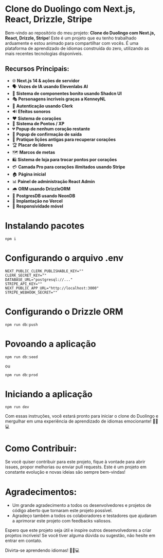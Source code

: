# Clone do Duolingo com Next.js, React, Drizzle, Stripe

Bem-vindo ao repositório do meu projeto: **Clone do Duolingo com Next.js, React, Drizzle, Stripe**! Este é um projeto que eu tenho trabalhado arduamente e estou animado para compartilhar com vocês. É uma plataforma de aprendizado de idiomas construída do zero, utilizando as mais recentes tecnologias disponíveis.

## Recursos Principais:

- 🌐 **Next.js 14 & ações de servidor**
- 🗣 **Vozes de IA usando Elevenlabs AI**
- 🎨 **Sistema de componentes bonito usando Shadcn UI**
- 🎭 **Personagens incríveis graças a KenneyNL**
- 🔐 **Autenticação usando Clerk**
- 🔊 **Efeitos sonoros**
- ❤️ **Sistema de corações**
- 🌟 **Sistema de Pontos / XP**
- 💔 **Popup de nenhum coração restante**
- 🚪 **Popup de confirmação de saída**
- 🔄 **Pratique lições antigas para recuperar corações**
- 🏆 **Placar de líderes**
- 🗺 **Marcos de metas**
- 🛍 **Sistema de loja para trocar pontos por corações**
- 💳 **Camada Pro para corações ilimitados usando Stripe**
- 🏠 **Página inicial**
- 📊 **Painel de administração React Admin**
- 🌧 **ORM usando DrizzleORM**
- 💾 **PostgresDB usando NeonDB**
- 🚀 **Implantação no Vercel**
- 📱 **Responsividade móvel**

# Instalando pacotes

```
npm i
```


# Configurando o arquivo .env

```
NEXT_PUBLIC_CLERK_PUBLISHABLE_KEY=""
CLERK_SECRET_KEY=""
DATABASE_URL="postgresql://..."
STRIPE_API_KEY=""
NEXT_PUBLIC_APP_URL="http://localhost:3000"
STRIPE_WEBHOOK_SECRET=""
```


# Configurando o Drizzle ORM

```npm run db:push```

# Povoando a aplicação

```
npm run db:seed
```

ou


```
npm run db:prod
```


# Iniciando a aplicação


```
npm run dev

```

Com essas instruções, você estará pronto para iniciar o clone do Duolingo e mergulhar em uma experiência de aprendizado de idiomas emocionante! 🚀🎨💻


# Como Contribuir:


Se você quiser contribuir para este projeto, fique à vontade para abrir issues, propor melhorias ou enviar pull requests. Este é um projeto em constante evolução e novas ideias são sempre bem-vindas!


# Agradecimentos:

- Um grande agradecimento a todos os desenvolvedores e projetos de código aberto que tornaram este projeto possível.
- Agradeço também a todos os colaboradores e testadores que ajudaram a aprimorar este projeto com feedbacks valiosos.

Espero que este projeto seja útil e inspire outros desenvolvedores a criar projetos incríveis! Se você tiver alguma dúvida ou sugestão, não hesite em entrar em contato.

Divirta-se aprendendo idiomas! 🚀🎨💻
